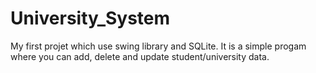 # University_System

My first projet which use swing library and SQLite. It is a simple progam where you can add, delete and update student/university data.
